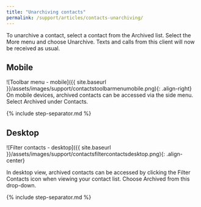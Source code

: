 ```yaml
---
title: "Unarchiving contacts"
permalink: /support/articles/contacts-unarchiving/
---
```


To unarchive a contact, select a contact from the Archived list. Select the More menu and choose Unarchive. Texts and calls from this client will now be received as usual.

## Mobile

![Toolbar menu - mobile]({{ site.baseurl }}/assets/images/support/contactstoolbarmenumobile.png){: .align-right} On mobile devices, archived contacts can be accessed via the side menu. Select Archived under Contacts.

{% include step-separator.md %}

## Desktop

![Filter contacts - desktop]({{ site.baseurl }}/assets/images/support/contactsfiltercontactsdesktop.png){: .align-center}

In desktop view, archived contacts can be accessed by clicking the Filter Contacts icon when viewing your contact list. Choose Archived from this drop-down.

{% include step-separator.md %}
